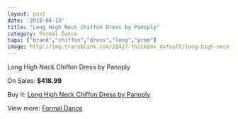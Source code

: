 ```yaml
---
layout: post
date: '2018-04-13'
title: "Long High Neck Chiffon Dress by Panoply"
category: Formal Dance
tags: ["brand","chiffon","dress","long","prom"]
image: http://img.transblink.com/21427-thickbox_default/long-high-neck-chiffon-dress-by-panoply.jpg
---
```

Long High Neck Chiffon Dress by Panoply

On Sales: **$418.99**
<a href="https://www.transblink.com/en/formal-dance/6789-long-high-neck-chiffon-dress-by-panoply.html"><amp-img layout="responsive" width="600" height="600" src="//img.transblink.com/21427-thickbox_default/long-high-neck-chiffon-dress-by-panoply.jpg" alt="Long High Neck Chiffon Dress by Panoply 0" /></a>
<a href="https://www.transblink.com/en/formal-dance/6789-long-high-neck-chiffon-dress-by-panoply.html"><amp-img layout="responsive" width="600" height="600" src="//img.transblink.com/21428-thickbox_default/long-high-neck-chiffon-dress-by-panoply.jpg" alt="Long High Neck Chiffon Dress by Panoply 1" /></a>

Buy it: [Long High Neck Chiffon Dress by Panoply](https://www.transblink.com/en/formal-dance/6789-long-high-neck-chiffon-dress-by-panoply.html "Long High Neck Chiffon Dress by Panoply")

View more: [Formal Dance](https://www.transblink.com/en/6-formal-dance "Formal Dance")